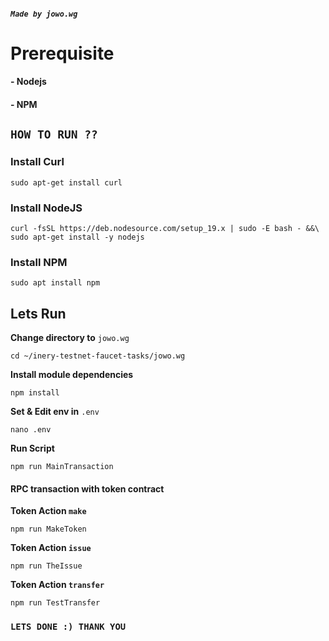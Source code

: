 ##### _`Made by jowo.wg`_
# Prerequisite 

#### - Nodejs
#### - NPM

## `HOW TO RUN ??` 

### Install Curl
```
sudo apt-get install curl
```

### Install NodeJS
```
curl -fsSL https://deb.nodesource.com/setup_19.x | sudo -E bash - &&\
sudo apt-get install -y nodejs
```

### Install NPM
```
sudo apt install npm
```

## Lets Run

**Change directory to** `jowo.wg`

```
cd ~/inery-testnet-faucet-tasks/jowo.wg
```

**Install module dependencies**

```
npm install
```

**Set & Edit env in** `.env`
```
nano .env
```

**Run Script**
``` 
npm run MainTransaction 
````


#### RPC transaction with token contract
**Token Action `make`**


```console
npm run MakeToken
```

**Token Action `issue`**
```console
npm run TheIssue
```

**Token Action `transfer`**
```console
npm run TestTransfer
```

### `LETS DONE :) THANK YOU `
